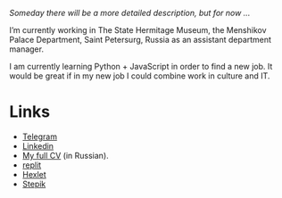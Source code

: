 _Someday there will be a more detailed description, but for now ..._

I’m currently working in The State Hermitage Museum, the Menshikov Palace Department, Saint Petersurg, Russia as an assistant department manager.

I am currently learning Python + JavaScript in order to find a new job. It would be great if in my new job I could combine work in culture and IT.

# Links
- [Telegram](https://t.me/ozlik)
- [Linkedin](https://www.linkedin.com/in/tropin)
- [My full CV](https://docs.google.com/document/d/1FISd5AKu95-_jTEpBsvUJPZ5lz-mK8Pjp2_Hg-6D780/edit?usp=sharing) (in Russian).
- [replit](https://replit.com/@ozlik)
- [Hexlet](https://ru.hexlet.io/u/ozlik)
- [Stepik](https://stepik.org/users/280798281)


<!--
**tropintropin/tropintropin** is a ✨ _special_ ✨ repository because its `README.md` (this file) appears on your GitHub profile.

Here are some ideas to get you started:

- 🔭 I’m currently working on ...
- 🌱 I’m currently learning ...
- 👯 I’m looking to collaborate on ...
- 🤔 I’m looking for help with ...
- 💬 Ask me about ...
- 📫 How to reach me: ...
- 😄 Pronouns: ...
- ⚡ Fun fact: ...
-->
